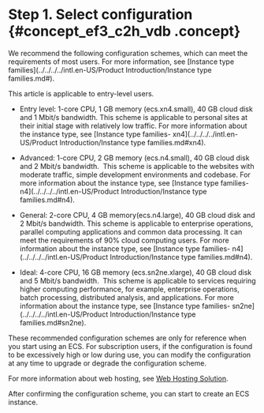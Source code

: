 # Step 1. Select configuration {#concept_ef3_c2h_vdb .concept}

We recommend the following configuration schemes, which can meet the requirements of most users. For more information, see [Instance type families](../../../../intl.en-US/Product Introduction/Instance type families.md#).

This article is applicable to entry-level users.

-   Entry level: 1-core CPU, 1 GB memory \(ecs.xn4.small\), 40 GB cloud disk and 1 Mbit/s bandwidth. This scheme is applicable to personal sites at their initial stage with relatively low traffic. For more information about the instance type, see [Instance type families- xn4](../../../../intl.en-US/Product Introduction/Instance type families.md#xn4).

-   Advanced: 1-core CPU, 2 GB memory \(ecs.n4.small\), 40 GB cloud disk and 2 Mbit/s bandwidth.  This scheme is applicable to the websites with moderate traffic, simple development environments and codebase. For more information about the instance type, see [Instance type families- n4](../../../../intl.en-US/Product Introduction/Instance type families.md#n4).

-   General: 2-core CPU, 4 GB memory\(ecs.n4.large\), 40 GB cloud disk and 2 Mbit/s bandwidth. This scheme is applicable to enterprise operations, parallel computing applications and common data processing. It can meet the requirements of 90% cloud computing users. For more information about the instance type, see [Instance type families- n4](../../../../intl.en-US/Product Introduction/Instance type families.md#n4).

-   Ideal: 4-core CPU, 16 GB memory \(ecs.sn2ne.xlarge\), 40 GB cloud disk and 5 Mbit/s bandwidth.  This scheme is applicable to services requiring higher computing performance, for example, enterprise operations, batch processing, distributed analysis, and applications. For more information about the instance type, see [Instance type families- sn2ne](../../../../intl.en-US/Product Introduction/Instance type families.md#sn2ne).


These recommended configuration schemes are only for reference when you start using an ECS. For subscription users, if the configuration is found to be excessively high or low during use, you can modify the configuration at any time to upgrade or degrade the configuration scheme.

For more information about web hosting, see [Web Hosting Solution](https://www.alibabacloud.com/solutions/hosting).

After confirming the configuration scheme, you can start to create an ECS instance.

